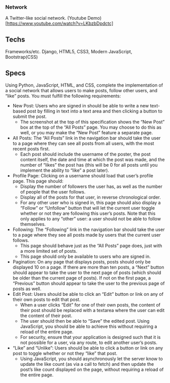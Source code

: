 ### Network
A Twitter-like social network.
(Youtube Demo)[https://www.youtube.com/watch?v=LKbzbDpdctc]


## Techs
Frameworks/etc. Django, HTML5, CSS3, Modern JavaScript, Bootstrap(CSS)


## Specs
Using Python, JavaScript, HTML, and CSS, complete the implementation of a social network that allows users to make posts, follow other users, and “like” posts. You must fulfill the following requirements:

- New Post: Users who are signed in should be able to write a new text-based post by filling in text into a text area and then clicking a button to submit the post.
	- The screenshot at the top of this specification shows the “New Post” box at the top of the “All Posts” page. You may choose to do this as well, or you may make the “New Post” feature a separate page.
- All Posts: The “All Posts” link in the navigation bar should take the user to a page where they can see all posts from all users, with the most recent posts first.
	- Each post should include the username of the poster, the post content itself, the date and time at which the post was made, and the number of “likes” the post has (this will be 0 for all posts until you implement the ability to “like” a post later).
- Profile Page: Clicking on a username should load that user’s profile page. This page should:
	- Display the number of followers the user has, as well as the number of people that the user follows.
	- Display all of the posts for that user, in reverse chronological order.
	- For any other user who is signed in, this page should also display a “Follow” or “Unfollow” button that will let the current user toggle whether or not they are following this user’s posts. Note that this only applies to any “other” user: a user should not be able to follow themselves.
- Following: The “Following” link in the navigation bar should take the user to a page where they see all posts made by users that the current user follows.
	- This page should behave just as the “All Posts” page does, just with a more limited set of posts.
	- This page should only be available to users who are signed in.
- Pagination: On any page that displays posts, posts should only be displayed 10 on a page. If there are more than ten posts, a “Next” button should appear to take the user to the next page of posts (which should be older than the current page of posts). If not on the first page, a “Previous” button should appear to take the user to the previous page of posts as well.
- Edit Post: Users should be able to click an “Edit” button or link on any of their own posts to edit that post.
	- When a user clicks “Edit” for one of their own posts, the content of their post should be replaced with a textarea where the user can edit the content of their post.
	- The user should then be able to “Save” the edited post. Using JavaScript, you should be able to achieve this without requiring a reload of the entire page.
	- For security, ensure that your application is designed such that it is not possible for a user, via any route, to edit another user’s posts.
- “Like” and “Unlike”: Users should be able to click a button or link on any post to toggle whether or not they “like” that post.
	- Using JavaScript, you should asynchronously let the server know to update the like count (as via a call to fetch) and then update the post’s like count displayed on the page, without requiring a reload of the entire page.


